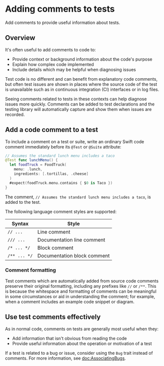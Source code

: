 # Adding comments to tests

<!--
This source file is part of the Swift.org open source project

Copyright (c) 2024 Apple Inc. and the Swift project authors
Licensed under Apache License v2.0 with Runtime Library Exception

See https://swift.org/LICENSE.txt for license information
See https://swift.org/CONTRIBUTORS.txt for Swift project authors
-->

Add comments to provide useful information about tests.

## Overview

It's often useful to add comments to code to:

- Provide context or background information about the code's purpose
- Explain how complex code implemented
- Include details which may be helpful when diagnosing issues

Test code is no different and can benefit from explanatory code comments, but
often test issues are shown in places where the source code of the test is
unavailable such as in continuous integration (CI) interfaces or in log files.

Seeing comments related to tests in these contexts can help diagnose issues more
quickly. Comments can be added to test declarations and the testing library will
automatically capture and show them when issues are recorded.

## Add a code comment to a test

To include a comment on a test or suite, write an ordinary Swift code comment
immediately before its `@Test` or `@Suite` attribute:

```swift
// Assumes the standard lunch menu includes a taco
@Test func lunchMenu() {
  let foodTruck = FoodTruck(
    menu: .lunch,
    ingredients: [.tortillas, .cheese]
  )
  #expect(foodTruck.menu.contains { $0 is Taco })
}
```

The comment, `// Assumes the standard lunch menu includes a taco`, is added
to the test.

The following language comment styles are supported:

| Syntax | Style |
|-|-|
| `// ...` | Line comment |
| `/// ...` | Documentation line comment |
| `/* ... */` | Block comment |
| `/** ... */` | Documentation block comment |

### Comment formatting

Test comments which are automatically added from source code comments preserve
their original formatting, including any prefixes like `//` or `/**`. This
is because the whitespace and formatting of comments can be meaningful in some
circumstances or aid in understanding the comment; for example, when a comment
includes an example code snippet or diagram.

<!-- FIXME: Uncomment this section if/when the `.comment(...)` trait is promoted
  to non-experimental SPI

## Add a comment programmatically

For more precise control over a comment's content, comments can be added to a
test programmatically by explicitly specifying them as trait arguments to the
`@Test` attribute. Programmatically adding comments allows for more precise
control of the comments' content or formatting. It can also help to reduce
repetition by allowing developers to define comments in one place and reference
them from multiple tests.

To add a comment to a test programmatically, use the ``Trait/comment(_:)``
function and specify a comment string:

```swift
@Test(.comment("Assumes the standard lunch menu includes a taco"))
func lunchMenu() {
  ...
}
``` -->

## Use test comments effectively

As in normal code, comments on tests are generally most useful when they:

- Add information that isn't obvious from reading the code
- Provide useful information about the operation or motivation of a test

If a test is related to a bug or issue, consider using the ``Bug`` trait instead
of comments. For more information, see <doc:AssociatingBugs>.
